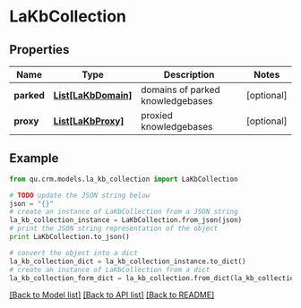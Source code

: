 # LaKbCollection


## Properties
Name | Type | Description | Notes
------------ | ------------- | ------------- | -------------
**parked** | [**List[LaKbDomain]**](LaKbDomain.md) | domains of parked knowledgebases | [optional] 
**proxy** | [**List[LaKbProxy]**](LaKbProxy.md) | proxied knowledgebases | [optional] 

## Example

```python
from qu.crm.models.la_kb_collection import LaKbCollection

# TODO update the JSON string below
json = "{}"
# create an instance of LaKbCollection from a JSON string
la_kb_collection_instance = LaKbCollection.from_json(json)
# print the JSON string representation of the object
print LaKbCollection.to_json()

# convert the object into a dict
la_kb_collection_dict = la_kb_collection_instance.to_dict()
# create an instance of LaKbCollection from a dict
la_kb_collection_form_dict = la_kb_collection.from_dict(la_kb_collection_dict)
```
[[Back to Model list]](../README.md#documentation-for-models) [[Back to API list]](../README.md#documentation-for-api-endpoints) [[Back to README]](../README.md)


